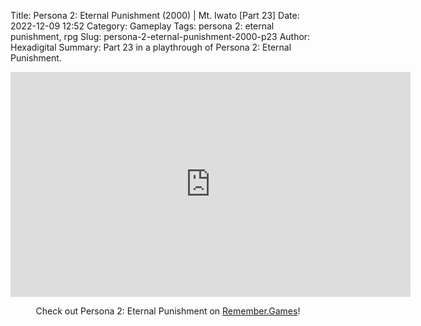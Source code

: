 Title: Persona 2: Eternal Punishment (2000) | Mt. Iwato [Part 23]
Date: 2022-12-09 12:52
Category: Gameplay
Tags: persona 2: eternal punishment,  rpg
Slug: persona-2-eternal-punishment-2000-p23
Author: Hexadigital
Summary: Part 23 in a playthrough of Persona 2: Eternal Punishment.

<center><iframe src="https://www.youtube.com/embed/s5BKug2sV8A?feature=oembed" allow="accelerometer; autoplay; encrypted-media; gyroscope; picture-in-picture" width="640" height="360" frameborder="0"></iframe>

Check out Persona 2: Eternal Punishment on [Remember.Games](https://remember.games/game/4628/persona-2-eternal-punishment/)!</center>